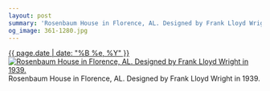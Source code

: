 ```yaml
---
layout: post
summary: 'Rosenbaum House in Florence, AL. Designed by Frank Lloyd Wright in 1939.'
og_image: 361-1280.jpg
---
```


<p>
  <time><a href="/361">{{ page.date | date: "%B %e, %Y" }}</a></time>
  <a href="/361"><img src="{{ site.assets_url }}/361-640.jpg" srcset="{{ site.assets_url }}/361-1280.jpg 1280w, {{ site.assets_url }}/361-960.jpg 960w, {{ site.assets_url }}/361-640.jpg 640w, {{ site.assets_url }}/361-320.jpg 320w" sizes="(min-width: 700px) 50vw, calc(100vw - 2rem)" alt="Rosenbaum House in Florence, AL. Designed by Frank Lloyd Wright in 1939." /></a>
  <span>Rosenbaum House in Florence, AL. Designed by Frank Lloyd Wright in 1939.</span>
</p>
